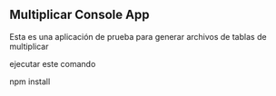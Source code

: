 ## Multiplicar Console App

Esta es una aplicación de prueba para generar archivos de tablas de multiplicar

ejecutar este comando

npm install